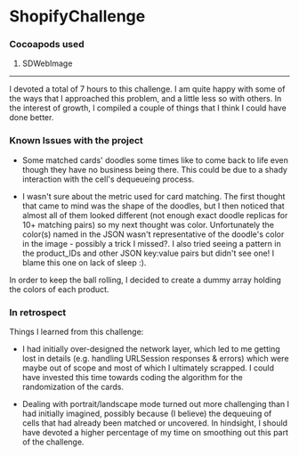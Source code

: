 # ShopifyChallenge

### Cocoapods used

1. SDWebImage

___________________


I devoted a total of 7 hours to this challenge. I am quite happy with some of the ways that I approached this problem, and a little less so with others. In the interest of growth, I compiled a couple of things that I think I could have done better.

### Known Issues with the project

* Some matched cards' doodles some times like to come back to life even though they have no business being there. This could be due to a shady interaction with the cell's dequeueing process. 

* I wasn't sure about the metric used for card matching. The first thought that came to mind was the shape of the doodles, but I then noticed that almost all of them looked different (not enough exact doodle replicas for 10+ matching pairs) so my next thought was color. Unfortunately the color(s) named in the JSON wasn't representative of the doodle's color in the image - possibly a trick I missed?. I also tried seeing a pattern in the product_IDs and other JSON key:value pairs but didn't see one! I blame this one on lack of sleep :). 

In order to keep the ball rolling, I decided to create a dummy array holding the colors of each product.

### In retrospect

Things I learned from this challenge:

* I had initially over-designed the network layer, which led to me getting lost in details (e.g. handling URLSession responses & errors) which were maybe out of scope and most of which I ultimately scrapped. I could have invested this time towards coding the algorithm for the randomization of the cards.

* Dealing with portrait/landscape mode turned out more challenging than I had initially imagined, possibly because (I believe) the dequeuing of cells that had already been matched or uncovered. In hindsight, I should have devoted a higher percentage of my time on smoothing out this part of the challenge.
